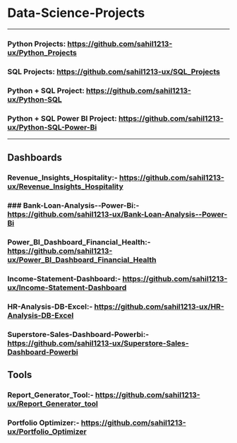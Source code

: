 # Data-Science-Projects
--------------
### Python Projects: https://github.com/sahil1213-ux/Python_Projects

### SQL Projects: https://github.com/sahil1213-ux/SQL_Projects


### Python + SQL Project: https://github.com/sahil1213-ux/Python-SQL

### Python + SQL Power BI Project: https://github.com/sahil1213-ux/Python-SQL-Power-Bi

--------------
## Dashboards
### Revenue_Insights_Hospitality:- https://github.com/sahil1213-ux/Revenue_Insights_Hospitality
### ### Bank-Loan-Analysis--Power-Bi:- https://github.com/sahil1213-ux/Bank-Loan-Analysis--Power-Bi
### Power_BI_Dashboard_Financial_Health:- https://github.com/sahil1213-ux/Power_BI_Dashboard_Financial_Health
### Income-Statement-Dashboard:- https://github.com/sahil1213-ux/Income-Statement-Dashboard
### HR-Analysis-DB-Excel:- https://github.com/sahil1213-ux/HR-Analysis-DB-Excel
### Superstore-Sales-Dashboard-Powerbi:- https://github.com/sahil1213-ux/Superstore-Sales-Dashboard-Powerbi

## Tools
### Report_Generator_Tool:- https://github.com/sahil1213-ux/Report_Generator_tool
### Portfolio Optimizer:- https://github.com/sahil1213-ux/Portfolio_Optimizer


## 




















